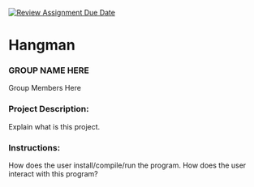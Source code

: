 [![Review Assignment Due Date](https://classroom.github.com/assets/deadline-readme-button-24ddc0f5d75046c5622901739e7c5dd533143b0c8e959d652212380cedb1ea36.svg)](https://classroom.github.com/a/SQs7pKlr)
# Hangman

### GROUP NAME HERE

Group Members Here
       
### Project Description:

Explain what is this project.
  
### Instructions:

How does the user install/compile/run the program.
How does the user interact with this program?
